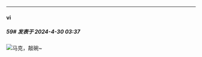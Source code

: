 ﻿
*****

####  vi  
##### 59#       发表于 2024-4-30 03:37

<img src="https://static.saraba1st.com/image/smiley/face2017/072.png" referrerpolicy="no-referrer">马克，敲碗~

